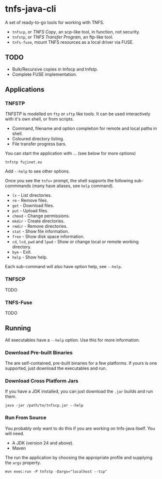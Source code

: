 # tnfs-java-cli

A set of ready-to-go tools for working with TNFS.

 * `tnfscp`, or *TNFS Copy*, an scp-like tool, in function, not security.
 * `tnfstp`, or *TNFS Transfer Program*, an ftp-like tool.
 * `tnfs-fuse`, mount TNFS resources as a local driver via FUSE.
 
## TODO

 * Bulk/Recursive copies in tnfscp and tnfstp.
 * Complete FUSE implementation.
 
## Applications
 
### TNFSTP

*TNFSTP* is modelled on `ftp` or `sftp` like tools. It can be used interactively with it's own shell, or from scripts. 

 * Command, filename and option completion for remote and local paths in shell.
 * Coloured directory listing.
 * File transfer progress bars.
 
You can start the application with ... (see below for more options)

```
tnfstp fujinet.eu
```

Add `--help` to see other options.
 
Once you see the `tnfs>` prompt, the shell supports the following sub-commmands (many have aliases, see `help` command).

 * `ls` - List directories.
 * `rm` - Remove files.
 * `get` - Download files.
 * `put` - Upload files.
 * `chmod` - Change permissions.
 * `mkdir` - Create directories.
 * `rmdir` - Remove directories.
 * `stat` - Show file information.
 * `free` - Show disk space information.
 * `cd`, `lcd`, `pwd` and `lpwd` - Show or change local or remote working directory.
 * `bye` - Exit.
 * `help` - Show help. 
 
Each sub-command will also have option help, see `--help`.
 
### TNFSCP

TODO

### TNFS-Fuse

TODO
 
## Running

All executables have a `--help` option. Use this for more information.

### Download Pre-built Binaries

The are self-contained, pre-built binaries for a few platforms. If yours is one supported, just download the executables and run.

### Download Cross Platform Jars

If you have a JDK installed, you can just download the `.jar` builds and run them.

```
java -jar /path/to/tnfscp.jar --help
```

### Run From Source

You probably only want to do this if you are working on tnfs-java itself. You will need.

 * A JDK (version 24 and above). 
 * Maven
 
 
The run the application by choosing the appropriate profile and supplying the `args` property.

```
mvn exec:run -P tnfstp -Dargs="localhost --tcp"
```